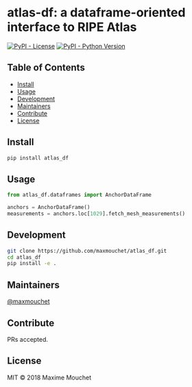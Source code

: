 # atlas-df: a dataframe-oriented interface to RIPE Atlas

[![PyPI - License](https://img.shields.io/badge/license-MIT-blue.svg?style=flat-square)](https://github.com/maxmouchet/atlas_df/blob/master/LICENSE)
[![PyPI - Python Version](https://img.shields.io/pypi/pyversions/atlas_df.svg?style=flat-square)](#)



## Table of Contents

- [Install](#install)
- [Usage](#usage)
- [Development](#development)
- [Maintainers](#maintainers)
- [Contribute](#contribute)
- [License](#license)

## Install

```bash
pip install atlas_df
```

## Usage

```python
from atlas_df.dataframes import AnchorDataFrame

anchors = AnchorDataFrame()
measurements = anchors.loc[1029].fetch_mesh_measurements()
```

## Development

```bash
git clone https://github.com/maxmouchet/atlas_df.git
cd atlas_df
pip install -e .
```

## Maintainers

[@maxmouchet](https://github.com/maxmouchet)

## Contribute

PRs accepted.

## License

MIT © 2018 Maxime Mouchet
